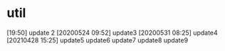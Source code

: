 # util
[19:50] update 2
[20200524 09:52] update3
[20200531 08:25] update4
[20210428 15:25] update5
update6
update7
update8
update9
